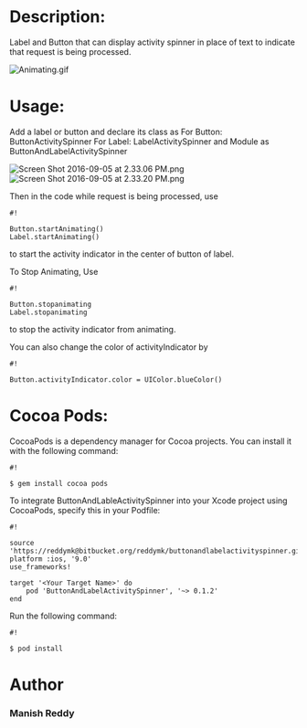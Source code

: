 # Description:
Label and Button that can display activity spinner in place of text to indicate that request is being processed.

![Animating.gif](https://bitbucket.org/repo/gj9GdG/images/3373217030-Animating.gif)

# Usage:
Add a label or button and declare its class as 
For Button: ButtonActivitySpinner
For Label: LabelActivitySpinner
and Module as ButtonAndLabelActivitySpinner

![Screen Shot 2016-09-05 at 2.33.06 PM.png](https://bitbucket.org/repo/gj9GdG/images/3145537823-Screen%20Shot%202016-09-05%20at%202.33.06%20PM.png)
![Screen Shot 2016-09-05 at 2.33.20 PM.png](https://bitbucket.org/repo/gj9GdG/images/2089856220-Screen%20Shot%202016-09-05%20at%202.33.20%20PM.png)

Then in the code while request is being processed, use 

```
#!

Button.startAnimating()
Label.startAnimating()
```

to start the activity indicator in the center of button of label. 

To Stop Animating, Use


```
#!

Button.stopanimating
Label.stopanimating
```
to stop the activity indicator from animating. 



You can also change the color of activityIndicator by 
```
#!

Button.activityIndicator.color = UIColor.blueColor()
```

	
# Cocoa Pods: 
CocoaPods is a dependency manager for Cocoa projects. 
You can install it with the following command:


```
#!

$ gem install cocoa pods

```

To integrate ButtonAndLableActivitySpinner into your Xcode project using CocoaPods, specify this in your Podfile: 

```
#!

source 'https://reddymk@bitbucket.org/reddymk/buttonandlabelactivityspinner.git'
platform :ios, '9.0'
use_frameworks!

target '<Your Target Name>' do
    pod 'ButtonAndLabelActivitySpinner', '~> 0.1.2'
end
```

Run the following command:


```
#!

$ pod install

```

# Author #
### Manish Reddy ###
